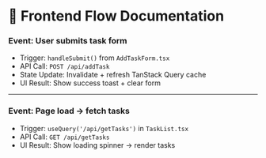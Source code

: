 # 🎨 Frontend Flow Documentation

### Event: User submits task form
- Trigger: `handleSubmit()` from `AddTaskForm.tsx`
- API Call: `POST /api/addTask`
- State Update: Invalidate + refresh TanStack Query cache
- UI Result: Show success toast + clear form

---

### Event: Page load → fetch tasks
- Trigger: `useQuery('/api/getTasks')` in `TaskList.tsx`
- API Call: `GET /api/getTasks`
- UI Result: Show loading spinner → render tasks
